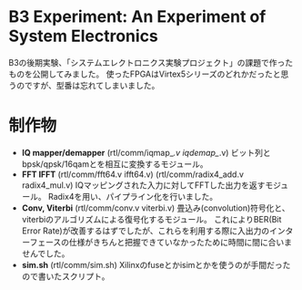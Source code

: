 B3 Experiment: An Experiment of System Electronics
==========

B3の後期実験、「システムエレクトロニクス実験プロジェクト」の課題で作ったものを公開してみました。
使ったFPGAはVirtex5シリーズのどれかだったと思うのですが、型番は忘れてしまいました。

制作物
======
* __IQ mapper/demapper__
  (rtl/comm/iqmap_*.v iqdemap_*.v)
  ビット列とbpsk/qpsk/16qamとを相互に変換するモジュール。
* __FFT IFFT__
  (rtl/comm/fft64.v ifft64.v)
  (rtl/comm/radix4_add.v radix4_mul.v)
  IQマッピングされた入力に対してFFTした出力を返すモジュール。
  Radix4を用い、パイプライン化を行いました。
* __Conv, Viterbi__
  (rtl/comm/conv.v viterbi.v)
  畳込み(convolution)符号化と、viterbiのアルゴリズムによる復号化するモジュール。
  これによりBER(Bit Error Rate)が改善するはずでしたが、これらを利用する際に入出力のインターフェースの仕様がきちんと把握できていなかったために時間に間に合いませんでした。
* __sim.sh__
  (rtl/comm/sim.sh)
  Xilinxのfuseとかisimとかを使うのが手間だったので書いたスクリプト。

